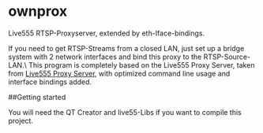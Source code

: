 ownprox
=======

Live555 RTSP-Proxyserver, extended by eth-Iface-bindings.

If you need to get RTSP-Streams from a closed LAN, just set up a bridge system with 2 network interfaces and bind this proxy to the RTSP-Source-LAN.\\
This program is completely based on the Live555 Proxy Server, taken from [Live555 Proxy Server](http://www.live555.com/proxyServer/), with optimized command line usage and interface bindings added.


##Getting started


You will need the QT Creator and live55-Libs if you want to compile this project.
